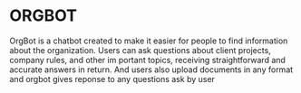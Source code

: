 # ORGBOT
OrgBot is a chatbot created to make it easier for people to find information about the organization. Users can ask questions about client projects, company rules, and other im portant topics, receiving straightforward and accurate answers in return. And users also upload documents in any format and orgbot gives reponse to any questions ask by user 
